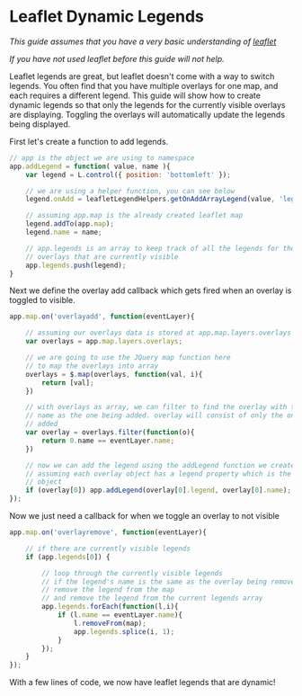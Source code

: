 Leaflet Dynamic Legends
=======================
*This guide assumes that you have a very basic understanding of
<a href="http://leafletjs.com/" target="_blank">leaflet</a>*

*If you have not used leaflet before this guide will not help.*

Leaflet legends are great, but leaflet doesn't come with a way to switch legends.
You often find that you have multiple overlays for one map, and each requires a
different legend. This guide will show how to create dynamic legends so that only
the legends for the currently visible overlays are displaying. Toggling the overlays
will automatically update the legends being displayed.


First let's create a function to add legends.
```javascript
// app is the object we are using to namespace
app.addLegend = function( value, name ){
    var legend = L.control({ position: 'bottomleft' });

    // we are using a helper function, you can see below
    legend.onAdd = leafletLegendHelpers.getOnAddArrayLegend(value, 'legend');

    // assuming app.map is the already created leaflet map
    legend.addTo(app.map);
    legend.name = name;

    // app.legends is an array to keep track of all the legends for the different
    // overlays that are currently visible
    app.legends.push(legend);
}

```

Next we define the overlay add callback which gets fired when an overlay is toggled
to visible.
```javascript
app.map.on('overlayadd', function(eventLayer){

    // assuming our overlays data is stored at app.map.layers.overlays
    var overlays = app.map.layers.overlays;

    // we are going to use the JQuery map function here
    // to map the overlays into array
    overlays = $.map(overlays, function(val, i){
        return [val];
    })

    // with overlays as array, we can filter to find the overlay with the same
    // name as the one being added. overlay will consist of only the one that was
    // added
    var overlay = overlays.filter(function(o){
        return 0.name == eventLayer.name;
    })

    // now we can add the legend using the addLegend function we created
    // assuming each overlay object has a legend property which is the legend
    // object
    if (overlay[0]) app.addLegend(overlay[0].legend, overlay[0].name);
});
```

Now we just need a callback for when we toggle an overlay to not visible
```javascript
app.map.on('overlayremove', function(eventLayer){

    // if there are currently visible legends
    if (app.legends[0]) {

        // loop through the currently visible legends
        // if the legend's name is the same as the overlay being removed
        // remove the legend from the map
        // and remove the legend from the current legends array
        app.legends.forEach(function(l,i){
            if (l.name == eventLayer.name){
                l.removeFrom(map);
                app.legends.splice(i, 1);
            }
        });
    }
});
```

With a few lines of code, we now have leaflet legends that are dynamic!

